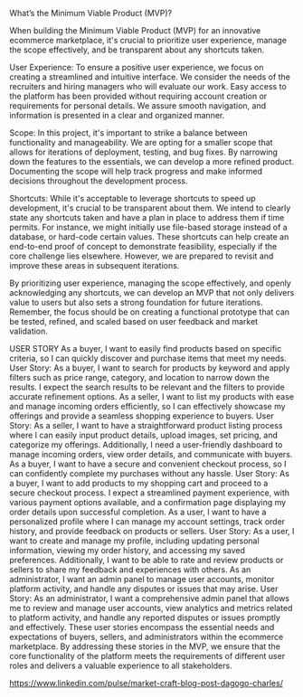 What’s the Minimum Viable Product (MVP)?

When building the Minimum Viable Product (MVP) for an innovative ecommerce marketplace, it's crucial to prioritize user experience, manage the scope effectively, and be transparent about any shortcuts taken.

User Experience:
To ensure a positive user experience, we focus on creating a streamlined and intuitive interface. We consider the needs of the recruiters and hiring managers who will evaluate our work. Easy access to the platform has been provided without requiring account creation or requirements for personal details. We assure smooth navigation, and information is presented in a clear and organized manner.

Scope:
In this project, it's important to strike a balance between functionality and manageability. We are opting for a smaller scope that allows for iterations of deployment, testing, and bug fixes. By narrowing down the features to the essentials, we can develop a more refined product. Documenting the scope will help track progress and make informed decisions throughout the development process.

Shortcuts:
While it's acceptable to leverage shortcuts to speed up development, it's crucial to be transparent about them. We intend to clearly state any shortcuts taken and have a plan in place to address them if time permits. For instance, we might initially use file-based storage instead of a database, or hard-code certain values. These shortcuts can help create an end-to-end proof of concept to demonstrate feasibility, especially if the core challenge lies elsewhere. However, we are prepared to revisit and improve these areas in subsequent iterations.

By prioritizing user experience, managing the scope effectively, and openly acknowledging any shortcuts, we can develop an MVP that not only delivers value to users but also sets a strong foundation for future iterations. Remember, the focus should be on creating a functional prototype that can be tested, refined, and scaled based on user feedback and market validation.




USER STORY
As a buyer, I want to easily find products based on specific criteria, so I can quickly discover and purchase items that meet my needs.
User Story: As a buyer, I want to search for products by keyword and apply filters such as price range, category, and location to narrow down the results. I expect the search results to be relevant and the filters to provide accurate refinement options.
As a seller, I want to list my products with ease and manage incoming orders efficiently, so I can effectively showcase my offerings and provide a seamless shopping experience to buyers.
User Story: As a seller, I want to have a straightforward product listing process where I can easily input product details, upload images, set pricing, and categorize my offerings. Additionally, I need a user-friendly dashboard to manage incoming orders, view order details, and communicate with buyers.
As a buyer, I want to have a secure and convenient checkout process, so I can confidently complete my purchases without any hassle.
User Story: As a buyer, I want to add products to my shopping cart and proceed to a secure checkout process. I expect a streamlined payment experience, with various payment options available, and a confirmation page displaying my order details upon successful completion.
As a user, I want to have a personalized profile where I can manage my account settings, track order history, and provide feedback on products or sellers.
User Story: As a user, I want to create and manage my profile, including updating personal information, viewing my order history, and accessing my saved preferences. Additionally, I want to be able to rate and review products or sellers to share my feedback and experiences with others.
As an administrator, I want an admin panel to manage user accounts, monitor platform activity, and handle any disputes or issues that may arise.
User Story: As an administrator, I want a comprehensive admin panel that allows me to review and manage user accounts, view analytics and metrics related to platform activity, and handle any reported disputes or issues promptly and effectively.
These user stories encompass the essential needs and expectations of buyers, sellers, and administrators within the ecommerce marketplace. By addressing these stories in the MVP, we ensure that the core functionality of the platform meets the requirements of different user roles and delivers a valuable experience to all stakeholders.

https://www.linkedin.com/pulse/market-craft-blog-post-dagogo-charles/
 
